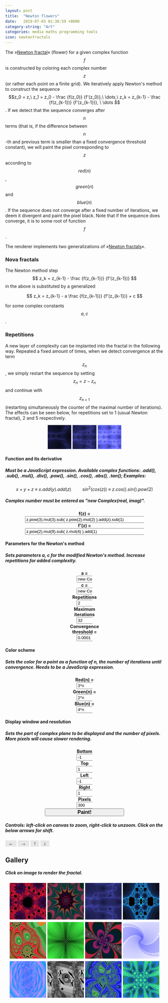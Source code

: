 ```yaml
---
layout: post
title:  "Newton flowers"
date:   2019-07-03 01:36:59 +0000
category-string: "Art"
categories: media maths programming tools
icon: newtonfractals
---
```



<script src="/assets/script/jscolor.min.js"></script>



<!-- Controls of the game -->

<style>
.slidecontainer {
    width: 100%;
}

.slider {
    -webkit-appearance: none;
    width: 100%;
    height: 8px;
    background: #d3d3d3;
    outline: none;
    opacity: 0.7;
    -webkit-transition: .2s;
    transition: opacity .2s;
}

.slider:hover {
    opacity: 1;
}

.slider::-webkit-slider-thumb {
    -webkit-appearance: none;
    appearance: none;
    width: 25px;
    height: 14px;
    background: #777;
    cursor: pointer;
}

.slider::-moz-range-thumb {
    width: 12px;
    height: 12px;
    background: #4CAF50;
    cursor: pointer;
}

.button {
    background-color: #e7e7e7;
    color: black;
    border: none;
    padding: 1px 10px;
    text-align: center;
    text-decoration: none;
    display: inline-block;
    font-size: 16px;
    cursor: pointer;
  }

  #myProgress {
    width: 100%;
    background-color: #ddd;
  }

  #myBar {
    width: 1%;
    height: 30px;
    background-color: #4CAF50;
  }
</style>

The »[Newton fractal](https://en.wikipedia.org/wiki/Newton_fractal)« (flower) for a given complex function $$ f $$ is constructed by coloring each complex number $$ z $$ (or rather each point on a finite grid). We iteratively apply Newton's method to construct the sequence $$z_0 = z,\ z_1 = z_0 - \frac {f(z_0)} {f'(z_0)},\ \dots,\ z_k = z_{k-1} - \frac {f(z_{k-1})} {f'(z_{k-1})}, \ \dots $$. If we detect that the sequence converges after $$ n $$ terms (that is, if the difference between $$n$$-th and previous term is smaller than a fixed convergence threshold constant), we will paint the pixel corresponding to $$ z $$ according to $$red(n)$$, $$green(n)$$ and $$blue(n)$$. If the sequence does not converge after a fixed number of iterations, we deem it divergent and paint the pixel black. Note that if the sequence does converge, it is to some root of function $$ f $$.

The renderer implements two generalizations of »[Newton fractals](https://en.wikipedia.org/wiki/Newton_fractal)«.

### Nova fractals

The Newton method step $$ z_k = z_{k-1} - \frac {f(z_{k-1})} {f'(z_{k-1})} $$ in the above is substituted by a generalized

$$
z_k = z_{k-1} - a \frac {f(z_{k-1})} {f'(z_{k-1})} + c
$$

for some complex constants $$a, c$$.

### Repetitions
A new layer of complexity can be implanted into the fractal in the following way. Repeated a fixed amount of times, when we detect convergence at the term $$ z_n  $$, we simply restart the sequence by setting $$z_n = z - z_n$$ and continue with $$z_{n+1}$$ (restarting simultaneously the counter of the maximal number of iterations). The effects can be seen below, for repetitions set to 1 (usual Newton fractal), 2 and 5 respectively.

<div align="center">
<img src="/assets/image/newton_fractal_gallery/dem1.png" style="width:15%;">
<img src="/assets/image/newton_fractal_gallery/dem2.png" style="width:15%;">
<img src="/assets/image/newton_fractal_gallery/dem3.png" style="width:15%;">
</div>



#### Function and its derivative
##### Must be a JavaScript expression. Available complex functions: .add(), .sub(), .mul(), .div(), .pow(), .sin(), .cos(), .abs(), .tan(); Examples:
$$ x + y + z\  \equiv\ x.add(y).add(z)\ \qquad sin^2(cos(z)) \ \equiv\  z.cos().sin().pow(2) $$
##### Complex number must be entered as "new Complex(real, imag)".

<center>
<div class="row" style="width:100%;">
  <div class="column" style="font-weight:bold; width:20%;"> f(z) = </div>
  <div class="column" style="font-weight:bold; width:75%;"> <input id="functionInput" type="text" style="width:100%" value="z.pow(3).mul(3).sub( z.pow(2).mul(2) ).add(z).sub(1)"/> </div>
</div>
<div class="row" style="width:100%;">
  <div class="column" style="font-weight:bold; width:20%;"> f'(z) = </div>
  <div class="column" style="font-weight:bold; width:75%;"> <input id="derivativeInput" type="text" style="width:100%" value="z.pow(2).mul(9).sub( z.mul(4) ).add(1)"/> </div>
</div>
</center>


#### Parameters for the Newton's method
##### Sets parameters a, c for the modified Newton's method. Increase repetitions for added complexity.
<center>
<div class="row" style="width:100%;">
  <div class="column" style="font-weight:bold; width:20%;"> a = </div>
  <div class="column" style="font-weight:bold; width:10%;"> <input id="aInput" type="text" style="width:100%" value="new Complex(1, 0)"/> </div>

  <div class="column" style="font-weight:bold; width:20%;"> c = </div>
  <div class="column" style="font-weight:bold; width:10%;"> <input id="cInput" type="text" style="width:100%" value="new Complex(0, 0)"/> </div>
</div>

<div class="row" style="width:100%;">
  <div class="column" style="font-weight:bold; width:20%;"> Repetitions </div>
  <div class="column" style="font-weight:bold; width:10%;"> <input id="repInput" type="text" style="width:100%" value="2"/> </div>

  <div class="column" style="font-weight:bold; width:20%;"> Maximum iterations </div>
  <div class="column" style="font-weight:bold; width:10%;"> <input id="maxIterInput" type="text" style="width:100%" value="32"/> </div>

  <div class="column" style="font-weight:bold; width:20%;"> Convergence threshold = </div>
  <div class="column" style="font-weight:bold; width:10%;"> <input id="thresInput" type="text" style="width:100%" value="0.0001"/> </div>
</div>
</center>

#### Color scheme
##### Sets the color for a point as a function of n, the number of iterations until convergence. Needs to be a JavaScrip expression.

<center>
<div class="row" style="width:100%;">
  <div class="column" style="font-weight:bold; width:20%;"> Red(n) = </div>
  <div class="column" style="font-weight:bold; width:10%;"> <input id="redInput" type="text" style="width:100%" value="3*n"/> </div>

  <div class="column" style="font-weight:bold; width:20%;"> Green(n) = </div>
  <div class="column" style="font-weight:bold; width:10%;"> <input id="greenInput" type="text" style="width:100%" value="2*n"/> </div>

  <div class="column" style="font-weight:bold; width:20%;"> Blue(n) = </div>
  <div class="column" style="font-weight:bold; width:10%;"> <input id="blueInput" type="text" style="width:100%" value="4*n"/> </div>
</div>
</center>

#### Display window and resolution
##### Sets the part of complex plane to be displayed and the number of pixels. More pixels will cause slower rendering.

<center>
<div class="row" style="width:100%;">
  <div class="column" style="font-weight:bold; width:20%;"> Bottom </div>
  <div class="column" style="font-weight:bold; width:10%;"> <input id="bottomInput" type="text" style="width:100%" value="-1"/> </div>

  <div class="column" style="font-weight:bold; width:20%;"> Top </div>
  <div class="column" style="font-weight:bold; width:10%;"> <input id="topInput" type="text" style="width:100%" value="1"/> </div>
</div>
<div class="row" style="width:100%;">
  <div class="column" style="font-weight:bold; width:20%;"> Left </div>
  <div class="column" style="font-weight:bold; width:10%;"> <input id="leftInput" type="text" style="width:100%" value="-1"/> </div>

  <div class="column" style="font-weight:bold; width:20%;"> Right </div>
  <div class="column" style="font-weight:bold; width:10%;"> <input id="rightInput" type="text" style="width:100%" value="1"/> </div>

  <div class="column" style="font-weight:bold; width:20%;"> Pixels </div>
  <div class="column" style="font-weight:bold; width:10%;"> <input id="pixelsInput" type="text" style="width:100%" value="300"/> </div>
</div>

<div class="row" style="width:100%;">
  <div class="column" style="font-weight:bold; width:100%;"> </div>
</div>

<div class="row" style="width:100%;">
  <div class="column" style="font-weight:bold; width:100%;"> <button type="button" style="width:50%; font-weight:bold;  font-size: 16px;" onClick="parseAndPaint();"> Paint! </button> </div>
</div>

<div class="row" style="width:100%;">
  <div class="column" style="font-weight:bold; width:100%;"> </div>
</div>

<div class="row" style="width:100%;">
  <div class="column" style="font-weight:bold; width:100%;"> </div>
</div>
</center>


##### Controls: left-click on canvas to *zoom*, right-click to *unzoom*. Click on the below arrows for *shift*.

<button onclick="move('left')" class="button"> &larr; </button>
<button onclick="move('right')" class="button"> &rarr; </button>
<button onclick="move('up');" class="button"> &uarr; </button>
<button onclick="move('down');" class="button"> &darr; </button>

<center>  
  <canvas id="canvas" style="width:90%;"></canvas>
</center>


## Gallery
##### Click on image to render the fractal.


<div align="center">
<img src="/assets/image/newton_fractal_gallery/1.png" style="width:23%;" onclick="loadSettings(1);">
<img src="/assets/image/newton_fractal_gallery/2.png" style="width:23%;" onclick="loadSettings(2);">
<img src="/assets/image/newton_fractal_gallery/3.png" style="width:23%;" onclick="loadSettings(3);">
<img src="/assets/image/newton_fractal_gallery/4.png" style="width:23%;" onclick="loadSettings(4);">
</div>

<div align="center" style="padding-top: 5px;">
<img src="/assets/image/newton_fractal_gallery/5.png" style="width:23%;" onclick="loadSettings(5);">
<img src="/assets/image/newton_fractal_gallery/6.png" style="width:23%;" onclick="loadSettings(6);">
<img src="/assets/image/newton_fractal_gallery/7.png" style="width:23%;" onclick="loadSettings(7);">
<img src="/assets/image/newton_fractal_gallery/8.png" style="width:23%;" onclick="loadSettings(8);">
</div>

<div align="center" style="padding-top: 5px;">
<img src="/assets/image/newton_fractal_gallery/9.png" style="width:23%;" onclick="loadSettings(9);">
<img src="/assets/image/newton_fractal_gallery/10.png" style="width:23%;" onclick="loadSettings(10);">
<img src="/assets/image/newton_fractal_gallery/11.png" style="width:23%;" onclick="loadSettings(11);">
<img src="/assets/image/newton_fractal_gallery/12.png" style="width:23%;" onclick="loadSettings(12);">
</div>

<!-- Javascript -->


<script>
function Complex(r, i) {
        this.r = r;
        this.i = i;
    }
    Complex.prototype.add = function(other) {
      if (typeof(other) == "number") {
        return new Complex(this.r + other, this.i);
      }

      return new Complex(this.r + other.r, this.i + other.i);
    }
    Complex.prototype.sub = function(other) {
      if (typeof(other) == "number") {
        return new Complex(this.r - other, this.i);
      }

        return new Complex(this.r - other.r, this.i - other.i);
    }
    Complex.prototype.mul = function(other) {
      if (typeof(other) == "number") {
        return new Complex(this.r * other, this.i*other);
      }
      return new Complex(this.r * other.r - this.i * other.i,
                     this.i * other.r + this.r * other.i);
    }
    Complex.prototype.div = function(other) {
      if (typeof(other) == "number") {
        return new Complex(this.r / other, this.i / other);
      }

        var denominator = other.r * other.r + other.i * other.i;
        return new Complex((this.r * other.r + this.i * other.i) / denominator,
                       (this.i * other.r - this.r * other.i) / denominator);
    }
    Complex.prototype.abs = function() {
        return Math.sqrt(this.r * this.r + this.i * this.i);
    }
    Complex.prototype.cos = function() {
      return new Complex(Math.cos(this.r) * Math.cosh(this.i), -Math.sin(this.r) * Math.sinh(this.i) );
    }
    Complex.prototype.sin = function() {
      return new Complex(Math.sin(this.r) * Math.cosh(this.i), Math.sinh(this.i) * Math.cos(this.r) );
    }
    Complex.prototype.tan = function() {
      return this.sin().div(this.cos());
    }
    Complex.prototype.pow = function(exp) {
      if (exp == 0) {
        return new Complex(1, 0);
      }
      if (exp == 1) {
        return new Complex(this.r, this.i);
      }

      var p = this.pow(Math.floor(exp/2));
      if (exp % 2 == 0) {
        return p.mul(p);
      }
      else {
        return p.mul(p).mul(this);
      }
    }
</script>


<script>
  var canvas = document.getElementById('canvas');
  canvas.width = canvas.clientWidth;
  canvas.height =  canvas.clientWidth;
  canvas.addEventListener('click', zoom );
  canvas.addEventListener('contextmenu', unzoom );
  var requestId;
  var runID;

  var ctx = canvas.getContext("2d");
  var clr = "rgb(155, 102, 102)";
  ctx.fillStyle = clr;

  function newton(z, f, f_der, maxIter=32, howClose=0.00001, a=1, c=0) {
      var old = new Complex(1000000, 1000000);
      var curr = z;

      for (var iters=0; iters < maxIter; iters++) {
        if (curr.sub(old).abs() < howClose) {
          return [iters, curr];
        }

        old = curr;
        curr = curr.sub(f(curr).div(f_der(curr)).mul(a)).add(c);
      }
      return [0, curr];
  }

  function replicateNewton(z, f, f_der, rep=3, maxIter=32, howClose=0.00001, a=1, c=0) {
    var n = 0;
    var curr = z;

    for (var i = 0; i < rep; i++) {
      var nw = newton(curr, f, f_der, maxIter, howClose, a, c);
      n += nw[0];
      curr = nw[1].sub(curr);
    }
    return n;
  }



  function paintFractal(f, f_der, reps, maxIter, howClose, a, c, pixels, left, right, top, bottom, colorScheme) {
    canvas.width = pixels;
    canvas.height = pixels;
    var dx = (right - left) / pixels;
    var dy = (top - bottom) / pixels;

      for (var i = 0; i < pixels; i++) {
        for (var j = 0; j < pixels; j++) {
          var n = replicateNewton( new Complex(left + i*dx, top - j*dy), f, f_der, reps, maxIter, howClose, a, c);

          ctx.fillStyle = colorScheme( n );
          ctx.fillRect(i, j, 1, 1);
        }
      }
  }

  function zoom(event) {
    var x = event.offsetX / event.srcElement.clientWidth;
    var y = event.offsetY / event.srcElement.clientWidth;

    var left = parseFloat(document.getElementById("leftInput").value);
    var right = parseFloat(document.getElementById("rightInput").value);
    var top = parseFloat(document.getElementById("topInput").value);
    var bottom = parseFloat(document.getElementById("bottomInput").value);

    var scalex = right - left;
    var scaley = top - bottom;

    var cx = right * x + left * (1.0 - x);
    var cy = bottom * y + top * (1.0 - y);

    document.getElementById("leftInput").value = cx - scalex * 0.42;
    document.getElementById("rightInput").value = cx + scalex * 0.42;
    document.getElementById("topInput").value = cy + scaley * 0.42;
    document.getElementById("bottomInput").value = cy - scaley * 0.42;

    parseAndPaint();
  }

  function unzoom(event) {
    var x = event.offsetX / event.srcElement.clientWidth;
    var y = event.offsetY / event.srcElement.clientWidth;
    event.preventDefault();

    var left = parseFloat(document.getElementById("leftInput").value);
    var right = parseFloat(document.getElementById("rightInput").value);
    var top = parseFloat(document.getElementById("topInput").value);
    var bottom = parseFloat(document.getElementById("bottomInput").value);

    var scalex = right - left;
    var scaley = top - bottom;


    var cx = right * x + left * (1.0 - x);
    var cy = bottom * y + top * (1.0 - y);

    document.getElementById("leftInput").value = cx - scalex * 0.58;
    document.getElementById("rightInput").value = cx + scalex * 0.58;
    document.getElementById("topInput").value = cy + scaley * 0.58;
    document.getElementById("bottomInput").value = cy - scaley * 0.58;

    parseAndPaint();

  }

  function move(dir) {    
    var left = parseFloat(document.getElementById("leftInput").value);
    var right = parseFloat(document.getElementById("rightInput").value);
    var top = parseFloat(document.getElementById("topInput").value);
    var bottom = parseFloat(document.getElementById("bottomInput").value);

    var scalex = right - left;
    var scaley = top - bottom;

    if (dir == "left") {
      document.getElementById("leftInput").value = left + scalex*0.15;
      document.getElementById("rightInput").value = right + scalex*0.15;
    }
    if (dir == "right") {
      document.getElementById("leftInput").value = left - scalex*0.15;
      document.getElementById("rightInput").value = right - scalex*0.15;
    }
    if (dir == "down") {
      document.getElementById("topInput").value = top + scaley*0.15;
      document.getElementById("bottomInput").value = bottom + scaley*0.15;
    }
    if (dir == "up") {
      document.getElementById("topInput").value = top - scaley*0.15;
      document.getElementById("bottomInput").value = bottom - scaley*0.15;
    }

    parseAndPaint();
  }

  function parseAndPaint() {
    var f = eval("z => " + document.getElementById("functionInput").value);
    var f_der = eval("z => " + document.getElementById("derivativeInput").value);

    var a = eval(document.getElementById("aInput").value);
    var c = eval(document.getElementById("cInput").value);

    var reps = parseInt(document.getElementById("repInput").value);
    var maxIter = parseInt(document.getElementById("maxIterInput").value);
    var howClose = parseFloat(document.getElementById("thresInput").value);

    var red = eval("n => " + document.getElementById("redInput").value);
    var green = eval("n => " + document.getElementById("greenInput").value);
    var blue = eval("n => " + document.getElementById("blueInput").value);

    function colorScheme(n) {
      return "rgb(" + red(n).toString() + ", " + green(n).toString() + ", " + blue(n).toString() + ")";
    }

    var pixels = parseInt(document.getElementById("pixelsInput").value);
    var left = parseFloat(document.getElementById("leftInput").value);
    var right = parseFloat(document.getElementById("rightInput").value);
    var top = parseFloat(document.getElementById("topInput").value);
    var bottom = parseFloat(document.getElementById("bottomInput").value);




    runID = 4;
    requestId = undefined;
    var p = [parseInt(pixels), parseInt(pixels/3), parseInt(pixels/8), parseInt(pixels/16), parseInt(pixels/32)]
    function animate() {
        if (runID >= 0) {
            paintFractal(f, f_der, reps, maxIter, howClose, a, c, p[runID], left, right, top, bottom, colorScheme);
            runID--;
            requestId = requestAnimationFrame(animate);
        }
    }
    animate();
  }

  function loadSettings(n) {
    if (n == 1) {
      document.getElementById("functionInput").value = "z.pow(3).sub(1).sin()";
      document.getElementById("derivativeInput").value = "z.pow(3).sub(1).cos().mul(z.pow(2)).mul(2)";
      document.getElementById("repInput").value = "3";
      document.getElementById("maxIterInput").value = "32";
      document.getElementById("thresInput").value = "0.0001";
      document.getElementById("aInput").value = "new Complex(1, 0)";
      document.getElementById("cInput").value = "new Complex(0, 0)";
      document.getElementById("redInput").value = "4*n";
      document.getElementById("greenInput").value = "n/3";
      document.getElementById("blueInput").value = "(n*n)%100";
      document.getElementById("pixelsInput").value = "300";
      document.getElementById("leftInput").value = "-1.3";
      document.getElementById("rightInput").value = "1.3";
      document.getElementById("topInput").value = "1.3";
      document.getElementById("bottomInput").value = "-1.3";
    }
    if (n == 2) {
      document.getElementById("functionInput").value = "z.pow(4).sub( new Complex(0, 1) )";
      document.getElementById("derivativeInput").value = "z.pow(3).mul(4)";
      document.getElementById("repInput").value = "2";
      document.getElementById("maxIterInput").value = "32";
      document.getElementById("thresInput").value = "0.0001";
      document.getElementById("aInput").value = "new Complex(1, 0)";
      document.getElementById("cInput").value = "new Complex(0, 0)";
      document.getElementById("redInput").value = "Math.sin(n) * 166";
      document.getElementById("greenInput").value = "n*n/15";
      document.getElementById("blueInput").value = "(n*n*n)%100";
      document.getElementById("pixelsInput").value = "300";
      document.getElementById("leftInput").value = "-0.13";
      document.getElementById("rightInput").value = "0.13";
      document.getElementById("topInput").value = "0.13";
      document.getElementById("bottomInput").value = "-0.13";
    }
    if (n == 3) {
      document.getElementById("functionInput").value = "z.pow(3).mul(3).sub( z.pow(2).mul(2) ).add(z).sub(1)";
      document.getElementById("derivativeInput").value = "z.pow(2).mul(9).sub( z.mul(4) ).add(1)";
      document.getElementById("repInput").value = "2";
      document.getElementById("maxIterInput").value = "32";
      document.getElementById("thresInput").value = "0.0001";
      document.getElementById("aInput").value = "new Complex(1, 0)";
      document.getElementById("cInput").value = "new Complex(0, 0)";
      document.getElementById("redInput").value = "3*n";
      document.getElementById("greenInput").value = "3*n";
      document.getElementById("blueInput").value = "8*n";
      document.getElementById("pixelsInput").value = "300";
      document.getElementById("leftInput").value = "-1";
      document.getElementById("rightInput").value = "1";
      document.getElementById("topInput").value = "1";
      document.getElementById("bottomInput").value = "-1";
    }
    if (n == 4) {
      document.getElementById("functionInput").value = "z.sin().cos()";
      document.getElementById("derivativeInput").value = "z.sin().sin().mul(-1).mul(z.cos())";
      document.getElementById("repInput").value = "1";
      document.getElementById("maxIterInput").value = "32";
      document.getElementById("thresInput").value = "0.0001";
      document.getElementById("aInput").value = "new Complex(1, 0)";
      document.getElementById("cInput").value = "new Complex(0, 0)";
      document.getElementById("redInput").value = "n+10";
      document.getElementById("greenInput").value = "n*n";
      document.getElementById("blueInput").value = "2*n*n";
      document.getElementById("pixelsInput").value = "300";
      document.getElementById("leftInput").value = "-1.5";
      document.getElementById("rightInput").value = "1.5";
      document.getElementById("topInput").value = "1.5";
      document.getElementById("bottomInput").value = "-1.5";
    }
    if (n == 5) {
      document.getElementById("functionInput").value = "z.pow(4).sub( new Complex(0, 1) )";
      document.getElementById("derivativeInput").value = "z.pow(3).mul(4)";
      document.getElementById("repInput").value = "2";
      document.getElementById("maxIterInput").value = "32";
      document.getElementById("thresInput").value = "0.0001";
      document.getElementById("aInput").value = "new Complex(1, 0)";
      document.getElementById("cInput").value = "new Complex(0, 0)";
      document.getElementById("redInput").value = "(n*n*n)%300";
      document.getElementById("greenInput").value = "(n*n*n)%200";
      document.getElementById("blueInput").value = "(n*n*n)%100";
      document.getElementById("pixelsInput").value = "300";
      document.getElementById("leftInput").value = "1.1";
      document.getElementById("rightInput").value = "1.7";
      document.getElementById("topInput").value = "1.7";
      document.getElementById("bottomInput").value = "1.1";
    }
    if (n == 6) {
      document.getElementById("functionInput").value = "z.pow(4).sub(1).div(z.pow(3))";
      document.getElementById("derivativeInput").value = "(new Complex(1, 0)).add( (new Complex(3, 0)).div(z.pow(4)) )";
      document.getElementById("repInput").value = "4";
      document.getElementById("maxIterInput").value = "2000";
      document.getElementById("thresInput").value = "0.00001";
      document.getElementById("aInput").value = "new Complex(1, 0)";
      document.getElementById("cInput").value = "new Complex(0, 0)";
      document.getElementById("redInput").value = "n/3";
      document.getElementById("greenInput").value = "1.8*n";
      document.getElementById("blueInput").value = "n/3";
      document.getElementById("pixelsInput").value = "200";
      document.getElementById("leftInput").value = "-10";
      document.getElementById("rightInput").value = "10";
      document.getElementById("topInput").value = "10";
      document.getElementById("bottomInput").value = "-10";
    }
    if (n == 7) {
      document.getElementById("functionInput").value = "z.pow(4).sub( new Complex(0, 1) )";
      document.getElementById("derivativeInput").value = "z.pow(3).mul(4)";
      document.getElementById("repInput").value = "2";
      document.getElementById("maxIterInput").value = "80";
      document.getElementById("thresInput").value = "0.0001";
      document.getElementById("aInput").value = "new Complex(1, 0)";
      document.getElementById("cInput").value = "new Complex(0, 0)";
      document.getElementById("redInput").value = "Math.sin(n) * 200";
      document.getElementById("greenInput").value = "n*n/60";
      document.getElementById("blueInput").value = "(n*n*n)%166";
      document.getElementById("pixelsInput").value = "300";
      document.getElementById("leftInput").value = "-200";
      document.getElementById("rightInput").value = "200";
      document.getElementById("topInput").value = "200";
      document.getElementById("bottomInput").value = "-200";
    }
    if (n == 8) {
      document.getElementById("functionInput").value = "z.pow(3).mul(3).sub( z.pow(2).mul(2) ).add(z).sub(1)";
      document.getElementById("derivativeInput").value = "z.pow(2).mul(9).sub( z.mul(4) ).add(1)";
      document.getElementById("repInput").value = "2";
      document.getElementById("maxIterInput").value = "100";
      document.getElementById("thresInput").value = "0.0001";
      document.getElementById("aInput").value = "new Complex(0.3, 0.3)";
      document.getElementById("cInput").value = "new Complex(0, 0.1)";
      document.getElementById("redInput").value = "2*n";
      document.getElementById("greenInput").value = "2*n";
      document.getElementById("blueInput").value = "6*n";
      document.getElementById("pixelsInput").value = "300";
      document.getElementById("leftInput").value = "-5.100622176183018";
      document.getElementById("rightInput").value = "6.171363207760363";
      document.getElementById("topInput").value = "5.74633687262087";
      document.getElementById("bottomInput").value = "-5.525648511322518";
    }
    if (n == 9) {
      document.getElementById("functionInput").value = "z.pow(2).add(1)";
      document.getElementById("derivativeInput").value = "z.mul(2)";
      document.getElementById("repInput").value = "2";
      document.getElementById("maxIterInput").value = "100";
      document.getElementById("thresInput").value = "0.0001";
      document.getElementById("aInput").value = "new Complex(0.3, 0.3)";
      document.getElementById("cInput").value = "new Complex(0, 0)";
      document.getElementById("redInput").value = "n*n % 200";
      document.getElementById("greenInput").value = "2*n";
      document.getElementById("blueInput").value = "6*n";
      document.getElementById("pixelsInput").value = "300";
      document.getElementById("leftInput").value = "-2.767529970069603";
      document.getElementById("rightInput").value = "2.93478517509781";
      document.getElementById("topInput").value = "2.958975419263552  ";
      document.getElementById("bottomInput").value = "-2.743339725903866";
    }
    if (n == 10) {
      document.getElementById("functionInput").value = "z.sin()";
      document.getElementById("derivativeInput").value = "z.cos()";
      document.getElementById("repInput").value = "3";
      document.getElementById("maxIterInput").value = "32";
      document.getElementById("thresInput").value = "0.0001";
      document.getElementById("aInput").value = "new Complex(1, 0.2)";
      document.getElementById("cInput").value = "new Complex(0, 0.5)";
      document.getElementById("redInput").value = "n*n*n % 200";
      document.getElementById("greenInput").value = "n*n*n % 200";
      document.getElementById("blueInput").value = "n*n*n % 200";
      document.getElementById("pixelsInput").value = "300";
      document.getElementById("leftInput").value = "-2.743803714157303";
      document.getElementById("rightInput").value = "2.6881143658426954";
      document.getElementById("topInput").value = "2.8546234894382017";
      document.getElementById("bottomInput").value = "-2.5772945905617966";
    }
    if (n == 11) {
      document.getElementById("functionInput").value = "z.pow(4).sub( new Complex(0, 2) )";
      document.getElementById("derivativeInput").value = "z.pow(3).mul(4)";
      document.getElementById("repInput").value = "1";
      document.getElementById("maxIterInput").value = "50";
      document.getElementById("thresInput").value = "0.0001";
      document.getElementById("aInput").value = "new Complex(1, 0)";
      document.getElementById("cInput").value = "new Complex(0, 0.2)";
      document.getElementById("redInput").value = "n*n*n % 100";
      document.getElementById("greenInput").value = "n*n*n % 200";
      document.getElementById("blueInput").value = "n*n*n % 300";
      document.getElementById("pixelsInput").value = "300";
      document.getElementById("leftInput").value = "-1.588089440048043";
      document.getElementById("rightInput").value = "0.11510732109716881";
      document.getElementById("topInput").value = "-1.5795355892164056";
      document.getElementById("bottomInput").value = "-3.2827323503616173";
    }
    if (n == 12) {
      document.getElementById("functionInput").value = "z.pow(8).add(z.pow(4).mul(15)).add(-16)";
      document.getElementById("derivativeInput").value = "z.pow(7).mul(8).add(z.pow(3).mul(60))";
      document.getElementById("repInput").value = "2";
      document.getElementById("maxIterInput").value = "120";
      document.getElementById("thresInput").value = "0.0001";
      document.getElementById("aInput").value = "new Complex(1, 0)";
      document.getElementById("cInput").value = "new Complex(0, 0)";
      document.getElementById("redInput").value = "n";
      document.getElementById("greenInput").value = "6*n";
      document.getElementById("blueInput").value = "n*n*n % 300";
      document.getElementById("pixelsInput").value = "300";
      document.getElementById("leftInput").value = "-4.325634514452922";
      document.getElementById("rightInput").value = "4.540499054487089";
      document.getElementById("topInput").value = "4.386394755948951";
      document.getElementById("bottomInput").value = "-4.4797388129910605";
    }


    parseAndPaint();
  }

  function stopAnimation() {
    if (requestId) {
       window.cancelAnimationFrame(requestId);
       requestId = undefined;
    }
  }


  var link = document.createElement('a');

  var cnter = 0;
  var download = function() {
    cnter += 1;
    link.download = cnter.toString();
    link.href = document.getElementById('canvas').toDataURL();
    link.click();

    document.getElementById("leftInput").value = (parseFloat(document.getElementById("leftInput").value) * 0.95).toString();
    document.getElementById("rightInput").value = (parseFloat(document.getElementById("rightInput").value) * 0.95).toString();
    document.getElementById("topInput").value = (parseFloat(document.getElementById("topInput").value) * 0.95).toString();
    document.getElementById("bottomInput").value = (parseFloat(document.getElementById("bottomInput").value) * 0.95).toString();
    parseAndPaint();
  }

  loadSettings(4);

</script>

